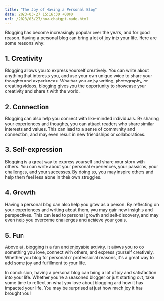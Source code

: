 ```yaml
---
title: "The Joy of Having a Personal Blog"
date: 2023-03-27 15:16:30 +0000
url: /2023/03/27/how-chatgpt-made.html
---
```


Blogging has become increasingly popular over the years, and for good reason. Having a personal blog can bring a lot of joy into your life. Here are some reasons why:

## 1. Creativity

Blogging allows you to express yourself creatively. You can write about anything that interests you, and use your own unique voice to share your thoughts and experiences. Whether you enjoy writing, photography, or creating videos, blogging gives you the opportunity to showcase your creativity and share it with the world.

## 2. Connection

Blogging can also help you connect with like-minded individuals. By sharing your experiences and thoughts, you can attract readers who share similar interests and values. This can lead to a sense of community and connection, and may even result in new friendships or collaborations.

## 3. Self-expression

Blogging is a great way to express yourself and share your story with others. You can write about your personal experiences, your passions, your challenges, and your successes. By doing so, you may inspire others and help them feel less alone in their own struggles.

## 4. Growth

Having a personal blog can also help you grow as a person. By reflecting on your experiences and writing about them, you may gain new insights and perspectives. This can lead to personal growth and self-discovery, and may even help you overcome challenges and achieve your goals.

## 5. Fun

Above all, blogging is a fun and enjoyable activity. It allows you to do something you love, connect with others, and express yourself creatively. Whether you blog for personal or professional reasons, it's a great way to add some joy and fulfillment to your life.

In conclusion, having a personal blog can bring a lot of joy and satisfaction into your life. Whether you're a seasoned blogger or just starting out, take some time to reflect on what you love about blogging and how it has impacted your life. You may be surprised at just how much joy it has brought you!
